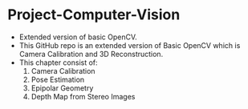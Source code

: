 # Project-Computer-Vision
- Extended version of basic OpenCV.
- This GitHub repo is an extended version of Basic OpenCV which is Camera Calibration and 3D Reconstruction.
- This chapter consist of:
  1. Camera Calibration
  2. Pose Estimation
  3. Epipolar Geometry
  4. Depth Map from Stereo Images
